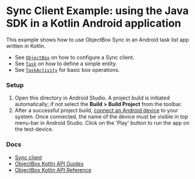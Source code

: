 # Sync Client Example: using the Java SDK in a Kotlin Android application 

This example shows how to use ObjectBox Sync in an Android task list app written in Kotlin.

- See [`ObjectBox`](app/src/main/java/io/objectbox/example/sync/ObjectBox.kt) on how to configure a Sync client.
- See [`Task`](app/src/main/java/io/objectbox/example/sync/Task.kt) on how to define a simple entity.
- See [`TaskActivity`](app/src/main/java/io/objectbox/example/sync/TaskActivity.kt) for basic box operations.

### Setup

1. Open this directory in Android Studio. A project build is initiated automatically; if not select the **Build > Build Project** from the toolbar.
2. After a successful project build, [connect an Android device](https://developer.android.com/studio/run/device) to your system. Once connected, the name of the device must be visible in top menu-bar in Android Studio. Click on the 'Play' button to run the app on the test-device.

### Docs

- [Sync client](https://sync.objectbox.io/sync-client)
- [ObjectBox Kotlin API Guides](https://docs.objectbox.io/getting-started)
- [ObjectBox Kotlin API Reference](https://objectbox.io/docfiles/java/current/)
